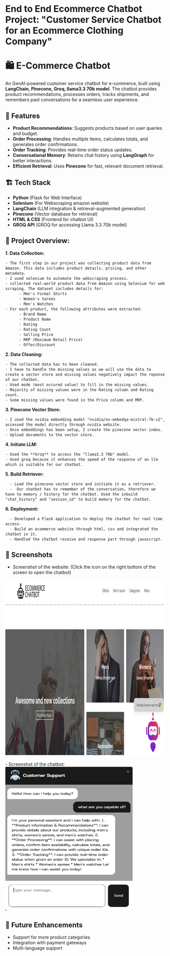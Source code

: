# End to End Ecommerce Chatbot Project: "Customer Service Chatbot for an Ecommerce Clothing Company"

# 🛍️ E-Commerce Chatbot

An GenAI-powered customer service chatbot for e-commerce, built using **LangChain, Pinecone, Groq, llama3.3 70b model**. The chatbot provides product recommendations, processes orders, tracks shipments, and remembers past conversations for a seamless user experience.


## 🚀 Features
- **Product Recommendations**: Suggests products based on user queries and budget.
- **Order Processing**: Handles multiple items, calculates totals, and generates order confirmations.
- **Order Tracking**: Provides real-time order status updates.
- **Conversational Memory**: Retains chat history using **LangGraph** for better interactions.
- **Efficient Retrieval**: Uses **Pinecone** for fast, relevant document retrieval.


## 🏗️ Tech Stack
- **Python** (Flask for Web Interface)
- **Selenium** (For Webscraping amazon website)
- **LangChain** (LLM integration & retrieval-augmented generation)
- **Pinecone** (Vector database for retrieval)
- **HTML & CSS** (Frontend for chatbot UI)
- **GROQ API** (GROQ for accessing Llama 3.3 70b model) 
  
  
## :bricks: Project Overview:    
**1. Data Collection:** 
    
    - The first step in our project was collecting product data from Amazon. This data includes product details, pricing, and other metadata.       
    - I used selenium to automate the webscraping process.    
    - collected real-world product data from Amazon using Selenium for web scraping. The dataset includes details for:    
          - Men's Formal Shirts    
          - Women's Sarees    
          - Men's Watches    
    - For each product, the following attributes were extracted:  
          - Brand Name  
          - Product Name  
          - Rating  
          - Rating Count  
          - Selling Price  
          - MRP (Maximum Retail Price)  
          - Offer/Discount  
  
**2. Data Cleaning:**  
    
    - The collected data has to been cleaned.    
    - I have to handle the missing values as we will use the data to create a vector store and missing values negatively impact the reponse of our chatbot.  
    - Used mode (most occured value) to fill in the missing values.  
    - Majority of missing values were in the Rating column and Rating count.  
    - Some missing values were found in the Price column and MRP.  
    
**3. Pinecone Vector Store:** 
    
    - I used the nvidia embedding model "nvidia/nv-embedqa-mistral-7b-v2", accessed the model directly through nvidia website.    
    - Once embeddings has been setup, I create the pinecone vector index.     
    - Upload documents to the vector store.        
  
**4. Initiate LLM:**
  
    - Used the **Groq** to access the "llama3.3 70b" model.    
    - Used groq because it enhances the speed of the response of an llm which is suitable for our chatbot.     
         
**5. Build Retriever:**
  
      - Load the pinecone vector store and initiate it as a retriever.    
      -  Our chatbot has to remember of the conversation, therefore we have to memory / history for the chatbot. Used the inbuild "chat_history" and "session_id" to build memory for the chatbot.  
        
**6. Deployment:**
  
      - Developed a Flask application to deploy the chatbot for real time access.      
      - Build an ecommerce website through html, css and integrated the chatbot in it.     
      - Handled the chatbot receive and response part through javascript.      
  
  
## 📸 Screenshots  
- Screenshot of the website:  (Click the icon on the right bottom of the screen to open the chatbot)   
<img src="readme_images/screenshot_1.PNG" width="950" height="550">     
<br><br>  
- Screenshot of the chatbot:    
<img src="readme_images/screenshot_2.PNG" width="400" height="450">    

## 🎯 Future Enhancements
- Support for more product categories
- Integration with payment gateways
- Multi-language support




